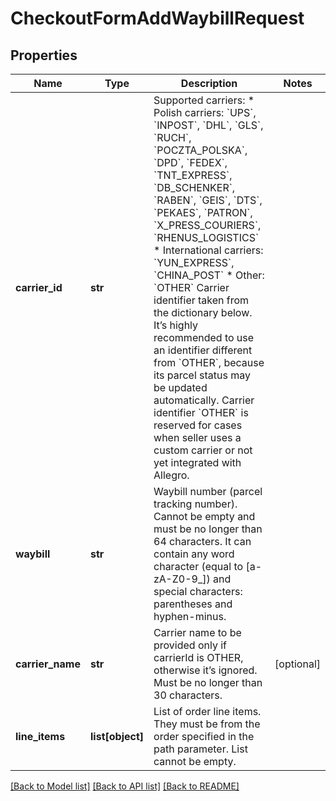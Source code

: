 # CheckoutFormAddWaybillRequest

## Properties
Name | Type | Description | Notes
------------ | ------------- | ------------- | -------------
**carrier_id** | **str** | Supported carriers:   * Polish carriers: &#x60;UPS&#x60;, &#x60;INPOST&#x60;, &#x60;DHL&#x60;, &#x60;GLS&#x60;, &#x60;RUCH&#x60;, &#x60;POCZTA_POLSKA&#x60;, &#x60;DPD&#x60;, &#x60;FEDEX&#x60;, &#x60;TNT_EXPRESS&#x60;, &#x60;DB_SCHENKER&#x60;, &#x60;RABEN&#x60;, &#x60;GEIS&#x60;, &#x60;DTS&#x60;, &#x60;PEKAES&#x60;, &#x60;PATRON&#x60;, &#x60;X_PRESS_COURIERS&#x60;, &#x60;RHENUS_LOGISTICS&#x60;   * International carriers: &#x60;YUN_EXPRESS&#x60;, &#x60;CHINA_POST&#x60;   * Other: &#x60;OTHER&#x60;  Carrier identifier taken from the dictionary below. It’s highly recommended to use an identifier different from &#x60;OTHER&#x60;, because its parcel status may be updated automatically. Carrier identifier &#x60;OTHER&#x60; is reserved for cases when seller uses a custom carrier or not yet integrated with Allegro. | 
**waybill** | **str** | Waybill number (parcel tracking number). Cannot be empty and must be no longer than 64 characters. It can contain any word character (equal to [a-zA-Z0-9_]) and special characters: parentheses and hyphen-minus. | 
**carrier_name** | **str** | Carrier name to be provided only if carrierId is OTHER, otherwise it’s ignored. Must be no longer than 30 characters. | [optional] 
**line_items** | **list[object]** | List of order line items. They must be from the order specified in the path parameter. List cannot be empty. | 

[[Back to Model list]](../README.md#documentation-for-models) [[Back to API list]](../README.md#documentation-for-api-endpoints) [[Back to README]](../README.md)


